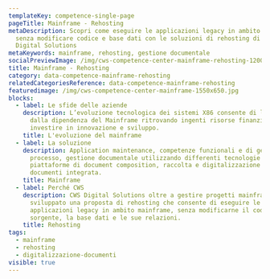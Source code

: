 ```yaml
---
templateKey: competence-single-page
pageTitle: Mainframe - Rehosting
metaDescription: Scopri come eseguire le applicazioni legacy in ambito mainframe
  senza modificare codice e base dati con le soluzioni di rehosting di CWS
  Digital Solutions
metaKeywords: mainframe, rehosting, gestione documentale
socialPreviewImage: /img/cws-competence-center-mainframe-rehosting-1200x628.jpg
title: Mainframe - Rehosting
category: data-competence-mainframe-rehosting
relatedCategoriesReference: data-competence-mainframe-rehosting
featuredimage: /img/cws-competence-center-mainframe-1550x650.jpg
blocks:
  - label: Le sfide delle aziende
    description: L’evoluzione tecnologica dei sistemi X86 consente di liberarsi
      dalla dipendenza del Mainframe ritrovando ingenti risorse finanziarie da
      investire in innovazione e sviluppo.​
    title: L'evoluzione del mainframe
  - label: La soluzione
    description: Application maintenance, competenze funzionali e di gestione di
      processo, gestione documentale utilizzando differenti tecnologie e
      piattaforme di document composition, raccolta e digitalizzazione dei
      documenti integrata.
    title: Mainframe
  - label: Perché CWS
    description: CWS Digital Solutions oltre a gestire progetti mainframe ha
      sviluppato una proposta di rehosting che consente di eseguire le attuali
      applicazioni legacy in ambito mainframe, senza modificarne il codice
      sorgente, la base dati e le sue relazioni.​
    title: Rehosting
tags:
  - mainframe
  - rehosting
  - digitalizzazione-documenti
visible: true
---
```

